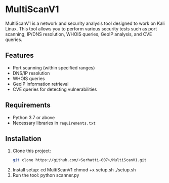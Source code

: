 # MultiScanV1

MultiScanV1 is a network and security analysis tool designed to work on Kali Linux. This tool allows you to perform various security tests such as port scanning, IP/DNS resolution, WHOIS queries, GeoIP analysis, and CVE queries.

## Features
- Port scanning (within specified ranges)
- DNS/IP resolution
- WHOIS queries
- GeoIP information retrieval
- CVE queries for detecting vulnerabilities

## Requirements
- Python 3.7 or above
- Necessary libraries in `requirements.txt`

## Installation
1. Clone this project:
   ```bash
   git clone https://github.com/<Serhatti-007>/MultiScanV1.git
2. Install setup:
   cd MultiScanV1
   chmod +x setup.sh
   ./setup.sh
4. Run the tool:
   python scanner.py
